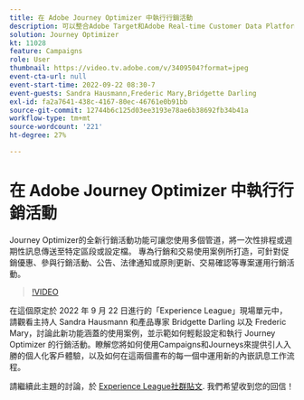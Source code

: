```yaml
---
title: 在 Adobe Journey Optimizer 中執行行銷活動
description: 可以整合Adobe Target和Adobe Real-time Customer Data Platform，以提供更個人化的客戶體驗。 在這個直播串流活動中，瞭解整合這兩個平台如何協助企業即時收集資料，然後建立和測試鎖定目標的體驗。 在即時示範中瞭解這項強大功能的端對端流程。
solution: Journey Optimizer
kt: 11028
feature: Campaigns
role: User
thumbnail: https://video.tv.adobe.com/v/3409504?format=jpeg
event-cta-url: null
event-start-time: 2022-09-22 08:30-7
event-guests: Sandra Hausmann,Frederic Mary,Bridgette Darling
exl-id: fa2a7641-438c-4167-80ec-46761e0b91bb
source-git-commit: 12744b6c125d03ee3193e78ae6b38692fb34b41a
workflow-type: tm+mt
source-wordcount: '221'
ht-degree: 27%

---
```


# 在 Adobe Journey Optimizer 中執行行銷活動

Journey Optimizer的全新行銷活動功能可讓您使用多個管道，將一次性排程或週期性訊息傳送至特定區段或設定檔。 專為行銷和交易使用案例所打造，可針對促銷優惠、參與行銷活動、公告、法律通知或原則更新、交易確認等專案運用行銷活動。

>[!VIDEO](https://video.tv.adobe.com/v/3409504/?quality=12&learn=on)

在這個原定於 2022 年 9 月 22 日進行的「Experience League」現場單元中，請觀看主持人 Sandra Hausmann 和產品專家 Bridgette Darling 以及 Frederic Mary，討論此新功能涵蓋的使用案例，並示範如何輕鬆設定和執行 Journey Optimizer 的行銷活動。瞭解您將如何使用Campaigns和Journeys來提供引人入勝的個人化客戶體驗，以及如何在這兩個畫布的每一個中運用新的內嵌訊息工作流程。

請繼續此主題的討論，於 [Experience League社群貼文](https://experienceleaguecommunities.adobe.com/t5/journey-optimizer-discussions/experience-league-live-post-session-discussion-execute-your/m-p/547896#M52). 我們希望收到您的回信！
